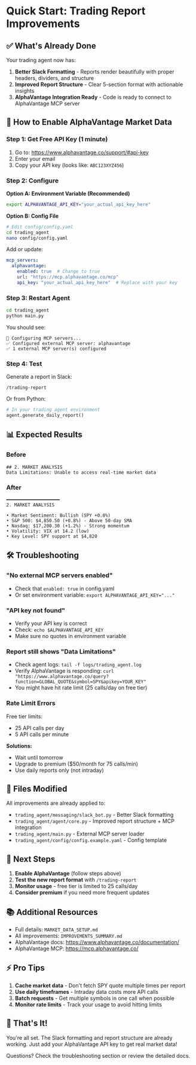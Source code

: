 # Quick Start: Trading Report Improvements

## ✅ What's Already Done

Your trading agent now has:

1. **Better Slack Formatting** - Reports render beautifully with proper headers, dividers, and structure
2. **Improved Report Structure** - Clear 5-section format with actionable insights
3. **AlphaVantage Integration Ready** - Code is ready to connect to AlphaVantage MCP server

## 🚀 How to Enable AlphaVantage Market Data

### Step 1: Get Free API Key (1 minute)

1. Go to: https://www.alphavantage.co/support/#api-key
2. Enter your email
3. Copy your API key (looks like: `ABC123XYZ456`)

### Step 2: Configure

**Option A: Environment Variable (Recommended)**
```bash
export ALPHAVANTAGE_API_KEY="your_actual_api_key_here"
```

**Option B: Config File**
```bash
# Edit config/config.yaml
cd trading_agent
nano config/config.yaml
```

Add or update:
```yaml
mcp_servers:
  alphavantage:
    enabled: true  # Change to true
    url: "https://mcp.alphavantage.co/mcp"
    api_key: "your_actual_api_key_here"  # Replace with your key
```

### Step 3: Restart Agent

```bash
cd trading_agent
python main.py
```

You should see:
```
🔌 Configuring MCP servers...
✅ Configured external MCP server: alphavantage
✅ 1 external MCP server(s) configured
```

### Step 4: Test

Generate a report in Slack:
```
/trading-report
```

Or from Python:
```python
# In your trading agent environment
agent.generate_daily_report()
```

## 📊 Expected Results

### Before
```
## 2. MARKET ANALYSIS
Data Limitations: Unable to access real-time market data
```

### After
```
━━━━━━━━━━━━━━━━━━━━
2. MARKET ANALYSIS

• Market Sentiment: Bullish (SPY +0.8%)
• S&P 500: $4,850.50 (+0.8%) - Above 50-day SMA
• Nasdaq: $17,200.30 (+1.2%) - Strong momentum
• Volatility: VIX at 14.2 (low)
• Key Level: SPY support at $4,820
```

## 🛠️ Troubleshooting

### "No external MCP servers enabled"
- Check that `enabled: true` in config.yaml
- Or set environment variable: `export ALPHAVANTAGE_API_KEY="..."`

### "API key not found"
- Verify your API key is correct
- Check: `echo $ALPHAVANTAGE_API_KEY`
- Make sure no quotes in environment variable

### Report still shows "Data Limitations"
- Check agent logs: `tail -f logs/trading_agent.log`
- Verify AlphaVantage is responding: `curl "https://www.alphavantage.co/query?function=GLOBAL_QUOTE&symbol=SPY&apikey=YOUR_KEY"`
- You might have hit rate limit (25 calls/day on free tier)

### Rate Limit Errors
Free tier limits:
- 25 API calls per day
- 5 API calls per minute

**Solutions:**
- Wait until tomorrow
- Upgrade to premium ($50/month for 75 calls/min)
- Use daily reports only (not intraday)

## 📝 Files Modified

All improvements are already applied to:
- `trading_agent/messaging/slack_bot.py` - Better Slack formatting
- `trading_agent/agent/core.py` - Improved report structure + MCP integration
- `trading_agent/main.py` - External MCP server loader
- `trading_agent/config/config.example.yaml` - Config template

## 🎯 Next Steps

1. **Enable AlphaVantage** (follow steps above)
2. **Test the new report format** with `/trading-report`
3. **Monitor usage** - free tier is limited to 25 calls/day
4. **Consider premium** if you need more frequent updates

## 📚 Additional Resources

- Full details: `MARKET_DATA_SETUP.md`
- All improvements: `IMPROVEMENTS_SUMMARY.md`
- AlphaVantage docs: https://www.alphavantage.co/documentation/
- AlphaVantage MCP: https://mcp.alphavantage.co/

## ⚡ Pro Tips

1. **Cache market data** - Don't fetch SPY quote multiple times per report
2. **Use daily timeframes** - Intraday data costs more API calls
3. **Batch requests** - Get multiple symbols in one call when possible
4. **Monitor rate limits** - Track your usage to avoid hitting limits

## 🎉 That's It!

You're all set. The Slack formatting and report structure are already working.
Just add your AlphaVantage API key to get real market data!

Questions? Check the troubleshooting section or review the detailed docs.
